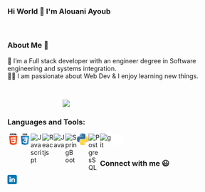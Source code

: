 ### Hi World 👋 I'm Alouani Ayoub

<!--
**aloayoub/aloayoub** is a ✨ _special_ ✨ repository because its `README.md` (this file) appears on your GitHub profile.

Here are some ideas to get you started:

- 🔭 I’m currently working on ...
- 🌱 I’m currently learning ...
- 👯 I’m looking to collaborate on ...
- 🤔 I’m looking for help with ...
- 💬 Ask me about ...
- 📫 How to reach me: ...
- 😄 Pronouns: ...
- ⚡ Fun fact: ...
-->

<br />

### About Me 🚀
🌱 I’m a Full stack developer with an engineer degree in Software engineering and systems integration. </br>
👨‍💻  I am passionate about Web Dev & I enjoy learning new things. </br>

<br/>

<p>
  <img width="380" align='right' src="https://github-readme-stats.vercel.app/api?username=aloayoub&show_icons=true&hide_border=true"></a>
</p>
<br>

### Languages and Tools:


<a href="https://www.w3.org/html/" target="_blank"><img align="left" alt="HTML5" width="26px" src="https://raw.githubusercontent.com/github/explore/80688e429a7d4ef2fca1e82350fe8e3517d3494d/topics/html/html.png" /></a>
<a href="https://www.w3schools.com/css/" target="_blank"><img align="left" alt="CSS3" width="26px" src="https://raw.githubusercontent.com/github/explore/80688e429a7d4ef2fca1e82350fe8e3517d3494d/topics/css/css.png" /></a>
<a href="https://developer.mozilla.org/en-US/docs/Web/JavaScript" target="_blank"> <img align="left" alt="Javascript" width="26px" src="https://e7.pngegg.com/pngimages/602/440/png-clipart-javascript-open-logo-number-js-angle-text.png"/> </a>
<a href="https://reactjs.org/" target="_blank"> <img align="left" alt="Reactjs" width="26px" src="https://upload.wikimedia.org/wikipedia/commons/thumb/a/a7/React-icon.svg/862px-React-icon.svg.png"/> </a>
<a href="https://www.oracle.com/java/" target="_blank"> <img align="left" alt="Java" width="26px" src="https://upload.wikimedia.org/wikipedia/fr/thumb/2/2e/Java_Logo.svg/550px-Java_Logo.svg.png"/> </a>
<a href="https://docs.spring.io/spring-boot/docs/current/reference/htmlsingle/" target="_blank"> <img align="left" alt="SpringBoot" width="26px" src="https://blog.talanlabs.com/microservices-partie-4-spring-boot/cover.png"/> </a>
<a href="" target="_blank"> <img align="left" alt="Python" width="26px" src="https://github.com/Aakarsh-B/trying-repos/blob/master/python-5.svg?raw=true"/> </a>
<a href="https://www.postgresql.org/" target="_blank"> <img align="left" alt="PostgresSQL" width="26px" src="https://upload.wikimedia.org/wikipedia/commons/thumb/2/29/Postgresql_elephant.svg/1200px-Postgresql_elephant.svg.png"/> </a>
<a href="https://git-scm.com/" target="_blank"> <img align="left" alt="git" width="26px" src="https://www.vectorlogo.zone/logos/git-scm/git-scm-icon.svg"/> </a>
<img align="left" alt="GitHub" width="26px" src="https://github.com/Aakarsh-B/trying-repos/blob/master/github.svg" />
<br />
<br />

### Connect with me :smiley:
<a href="https://www.linkedin.com/in/aloayoub/">
  <img align="left" alt="Alounai Ayoub Linkedin" width="21px" src="https://raw.githubusercontent.com/edent/SuperTinyIcons/099dc12b59179d07d534069bc8551718f786d91a/images/svg/linkedin.svg" />
</a>
